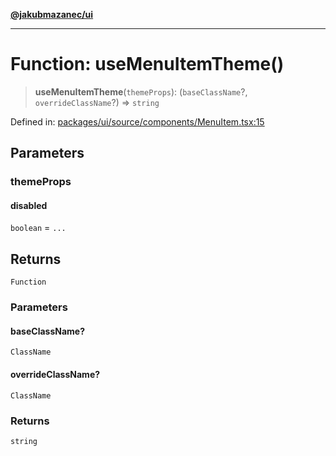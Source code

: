[**@jakubmazanec/ui**](../README.md)

---

# Function: useMenuItemTheme()

> **useMenuItemTheme**(`themeProps`): (`baseClassName`?, `overrideClassName`?) => `string`

Defined in:
[packages/ui/source/components/MenuItem.tsx:15](https://github.com/jakubmazanec/tools/blob/f779e75b9ef98389e12e52575295bd1ef364daca/packages/ui/source/components/MenuItem.tsx#L15)

## Parameters

### themeProps

#### disabled

`boolean` = `...`

## Returns

`Function`

### Parameters

#### baseClassName?

`ClassName`

#### overrideClassName?

`ClassName`

### Returns

`string`
